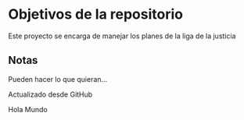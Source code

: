 # Objetivos de la repositorio

Este proyecto se encarga de manejar los planes de la liga de la justicia


## Notas
Pueden hacer lo que quieran...

Actualizado desde GitHub

Hola Mundo
